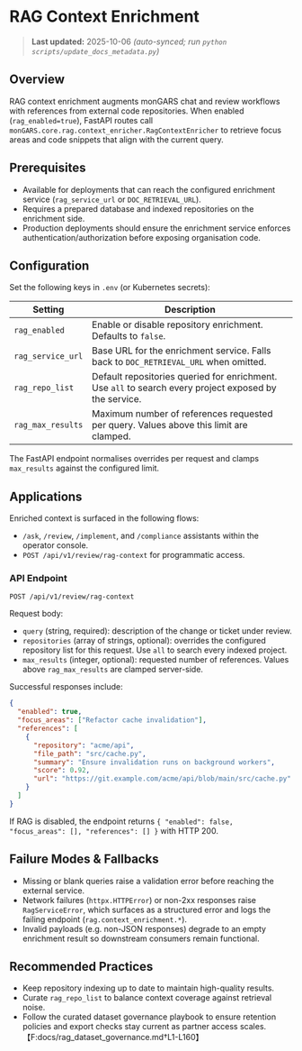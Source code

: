# RAG Context Enrichment

> **Last updated:** 2025-10-06 _(auto-synced; run `python scripts/update_docs_metadata.py`)_

## Overview

RAG context enrichment augments monGARS chat and review workflows with references
from external code repositories. When enabled (`rag_enabled=true`), FastAPI
routes call `monGARS.core.rag.context_enricher.RagContextEnricher` to retrieve
focus areas and code snippets that align with the current query.

## Prerequisites

- Available for deployments that can reach the configured enrichment service
  (`rag_service_url` or `DOC_RETRIEVAL_URL`).
- Requires a prepared database and indexed repositories on the enrichment side.
- Production deployments should ensure the enrichment service enforces
  authentication/authorization before exposing organisation code.

## Configuration

Set the following keys in `.env` (or Kubernetes secrets):

| Setting | Description |
| --- | --- |
| `rag_enabled` | Enable or disable repository enrichment. Defaults to `false`. |
| `rag_service_url` | Base URL for the enrichment service. Falls back to `DOC_RETRIEVAL_URL` when omitted. |
| `rag_repo_list` | Default repositories queried for enrichment. Use `all` to search every project exposed by the service. |
| `rag_max_results` | Maximum number of references requested per query. Values above this limit are clamped. |

The FastAPI endpoint normalises overrides per request and clamps `max_results`
against the configured limit.

## Applications

Enriched context is surfaced in the following flows:

- `/ask`, `/review`, `/implement`, and `/compliance` assistants within the
  operator console.
- `POST /api/v1/review/rag-context` for programmatic access.

### API Endpoint

`POST /api/v1/review/rag-context`

Request body:

- `query` (string, required): description of the change or ticket under review.
- `repositories` (array of strings, optional): overrides the configured repository
  list for this request. Use `all` to search every indexed project.
- `max_results` (integer, optional): requested number of references. Values above
  `rag_max_results` are clamped server-side.

Successful responses include:

```json
{
  "enabled": true,
  "focus_areas": ["Refactor cache invalidation"],
  "references": [
    {
      "repository": "acme/api",
      "file_path": "src/cache.py",
      "summary": "Ensure invalidation runs on background workers",
      "score": 0.92,
      "url": "https://git.example.com/acme/api/blob/main/src/cache.py"
    }
  ]
}
```

If RAG is disabled, the endpoint returns `{ "enabled": false, "focus_areas": [],
"references": [] }` with HTTP 200.

## Failure Modes & Fallbacks

- Missing or blank queries raise a validation error before reaching the external
  service.
- Network failures (`httpx.HTTPError`) or non-2xx responses raise
  `RagServiceError`, which surfaces as a structured error and logs the failing
  endpoint (`rag.context_enrichment.*`).
- Invalid payloads (e.g. non-JSON responses) degrade to an empty enrichment
  result so downstream consumers remain functional.

## Recommended Practices

- Keep repository indexing up to date to maintain high-quality results.
- Curate `rag_repo_list` to balance context coverage against retrieval noise.
- Follow the curated dataset governance playbook to ensure retention policies
  and export checks stay current as partner access scales.【F:docs/rag_dataset_governance.md†L1-L160】
